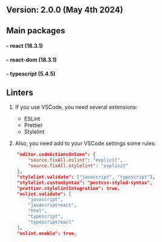 ## Version: 2.0.0 (May 4th 2024)

## Main packages

#### - react (18.3.1)

#### - react-dom (18.3.1)

#### - typescript (5.4.5)

## Linters

1. If you use VSCode, you need several extensions:

    - ESLint
    - Prettier
    - Stylelint

2. Also, you need add to your VSCode settings some rules:

```json
    "editor.codeActionsOnSave": {
        "source.fixAll.eslint": "explicit",
        "source.fixAll.stylelint": "explicit"
    },
    "stylelint.validate": ["javascript", "typescript"],
    "stylelint.customSyntax": "postcss-styled-syntax",
    "prettier.stylelintIntegration": true,
    "eslint.validate": [
        "javascript",
        "javascriptreact",
        "html",
        "typescript",
        "typescriptreact"
    ],
    "eslint.enable": true,
```
